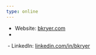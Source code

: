 ```yaml
---
type: online
---
```

- Website: [bkryer.com](bkryer.com)
-
 - LinkedIn: [linkedin.com/in/bkryer](linkedin.com/in/bkryer)
